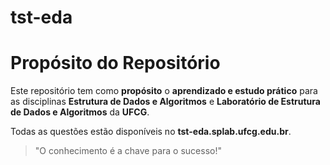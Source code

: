 # tst-eda

# Propósito do Repositório

Este repositório tem como **propósito** o **aprendizado e estudo prático** para as disciplinas **Estrutura de Dados e Algoritmos** e **Laboratório de Estrutura de Dados e Algoritmos** da **UFCG**.

Todas as questões estão disponíveis no **tst-eda.splab.ufcg.edu.br**.

> "O conhecimento é a chave para o sucesso!"
